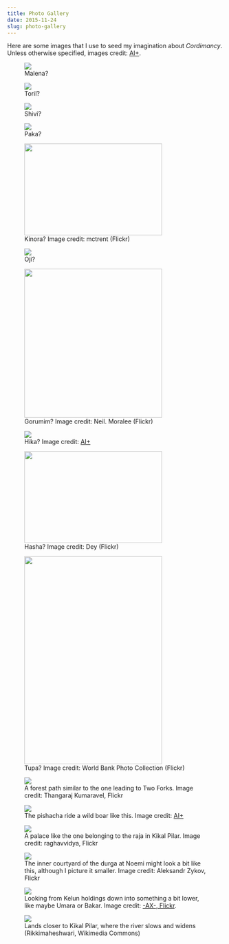 ```yaml
---
title: Photo Gallery
date: 2015-11-24
slug: photo-gallery
---
```

Here are some images that I use to seed my imagination about <em>Cordimancy</em>. Unless otherwise specified, images credit: <a href="../ai-art">AI+</a>.

<figure><img src="../assets/malena.jpg" /><figcaption>Malena?</figcaption></figure>

<figure><img src="../assets/toril.jpg" /><figcaption>Toril?</figcaption></figure>

<figure><img src="../assets/shivi.jpg" /><figcaption>Shivi?</figcaption></figure>

<figure><img src="../assets/paka.jpg" /><figcaption>Paka?</figcaption></figure>

<figure><a href="https://www.flickr.com/photos/mctrent/5096264086"><img src="https://c1.staticflickr.com/5/4148/5096264086_3af574dbcc_n.jpg" width="320" height="213" /></a><figcaption>Kinora? Image credit: mctrent (Flickr)</figcaption></figure>

<figure>
<img src="../assets/oji.jpg" /></a><figcaption>Oji?</figcaption>
</figure>

<figure><a href="https://www.flickr.com/photos/neilmoralee/7801091300"><img src="https://c1.staticflickr.com/9/8422/7801091300_919896763f_n.jpg" width="320" height="346" /></a><figcaption>Gorumim? Image credit: Neil. Moralee (Flickr)</figcaption></figure>

<figure><img src="../assets/hika.jpg" /></a><figcaption>Hika? Image credit: <a href="../ai-art">AI+</a></figcaption></figure>

<figure><a href="https://www.flickr.com/photos/dey/1460141071"><img src="https://c2.staticflickr.com/2/1192/1460141071_20d2f63bab.jpg" width="320" height="213" /></a><figcaption>Hasha? Image credit: Dey (Flickr)</figcaption></figure>

<figure><a href="https://www.flickr.com/photos/worldbank/2243757037"><img src="https://c1.staticflickr.com/3/2281/2243757037_f0a61fd294.jpg" width="320" height="483" /></a><figcaption>Tupa? Image credit: World Bank Photo Collection (Flickr)</figcaption></figure>

<figure><a href="https://www.flickr.com/photos/kumaravel/11541842474" target="_blank"><img src="../assets/two-forks-path.jpg"/></a>
<figcaption>A forest path similar to the one leading to Two Forks. Image credit: Thangaraj Kumaravel, Flickr</figcaption></figure>

<figure><img src="../assets/boar.jpg"/></a><figcaption>The pishacha ride a wild boar like this. Image credit: <a href="ai-art">AI+</a></figcaption></figure>
 
<figure><a href="https://www.flickr.com/photos/rk_photos/5873692346" target="_blank"><img src="../assets/rajas-palace.jpg"/></a><figcaption>A palace like the one belonging to the raja in Kikal Pilar. Image credit: raghavvidya, Flickr</figcaption></figure>

<figure>
<img src="../assets/durga.jpg"/></a>
<figcaption>The inner courtyard of the durga at Noemi might look a bit like this, although I picture it smaller. Image credit: Aleksandr Zykov, Flickr</figcaption></figure>

<figure>
<a href="https://www.flickr.com/photos/axelrd/9940547854/" target="_blank"><img src="../assets/down-from-kelun.jpg" /></a>
<figcaption>Looking from Kelun holdings down into something a bit lower, like maybe Umara or Bakar. Image credit: <a href="https://www.flickr.com/photos/axelrd/9940547854/">-AX-, Flickr</a>.</figcaption></figure>

<figure>
<img src="../assets/ganges_calling.jpg"/>
<figcaption>Lands closer to Kikal Pilar, where the river slows and widens (Rikkimaheshwari, Wikimedia Commons)</figcaption></figure>
